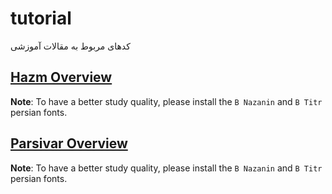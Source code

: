 # tutorial
کدهای مربوط به مقالات آموزشی


## [Hazm Overview](https://github.com/mohsenMahmoodzadeh/tutorial/blob/master/hazm_overview.ipynb)

**Note**: To have a better study quality, please install the `B Nazanin` and `B Titr` persian fonts.


## [Parsivar Overview](https://github.com/mohsenMahmoodzadeh/tutorial/blob/master/parsivar_overview.ipynb)

**Note**: To have a better study quality, please install the `B Nazanin` and `B Titr` persian fonts.